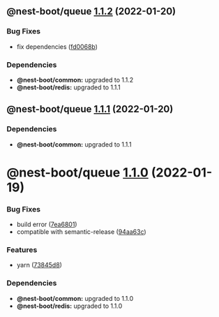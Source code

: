 ## @nest-boot/queue [1.1.2](https://github.com/d4rkcr0w/nest-boot/compare/@nest-boot/queue@1.1.1...@nest-boot/queue@1.1.2) (2022-01-20)


### Bug Fixes

* fix dependencies ([fd0068b](https://github.com/d4rkcr0w/nest-boot/commit/fd0068b0842bb0001038dca8b6375d464dd89ed6))





### Dependencies

* **@nest-boot/common:** upgraded to 1.1.2
* **@nest-boot/redis:** upgraded to 1.1.1

## @nest-boot/queue [1.1.1](https://github.com/d4rkcr0w/nest-boot/compare/@nest-boot/queue@1.1.0...@nest-boot/queue@1.1.1) (2022-01-20)





### Dependencies

* **@nest-boot/common:** upgraded to 1.1.1

# @nest-boot/queue [1.1.0](https://github.com/d4rkcr0w/nest-boot/compare/@nest-boot/queue@1.0.0...@nest-boot/queue@1.1.0) (2022-01-19)


### Bug Fixes

* build error ([7ea6801](https://github.com/d4rkcr0w/nest-boot/commit/7ea6801200bf4869d17461769335d8887388657c))
* compatible with semantic-release ([94aa63c](https://github.com/d4rkcr0w/nest-boot/commit/94aa63cd1f8f7c850a71180ac6cdc300234a78d1))


### Features

* yarn ([73845d8](https://github.com/d4rkcr0w/nest-boot/commit/73845d8f3b2038c1814faa86b6170bc9a05502aa))





### Dependencies

* **@nest-boot/common:** upgraded to 1.1.0
* **@nest-boot/redis:** upgraded to 1.1.0
